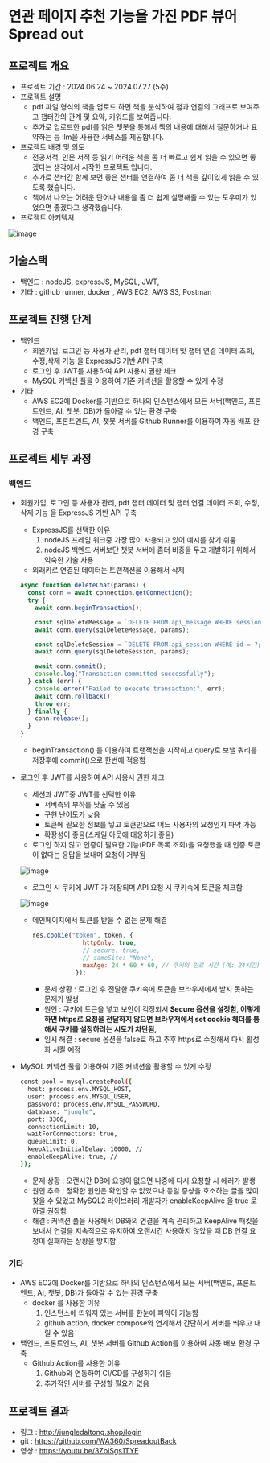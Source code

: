 # **연관 페이지 추천 기능을 가진 PDF 뷰어 Spread out**

## 프로젝트 개요

- 프로젝트 기간 :  2024.06.24 ~ 2024.07.27 (5주)
- 프로젝트 설명
    - pdf 파일 형식의 책을 업로드 하면 책을 분석하여 점과 연결의 그래프로 보여주고 챕터간의 관계 및 요약, 키워드를 보여줍니다.
    - 추가로 업로드한 pdf를 읽은 챗봇을 통해서 책의 내용에 대해서 질문하거나 요약하는 등 llm을 사용한 서비스를 제공합니다.
- 프로젝트 배경 및 의도
    - 전공서적, 인문 서적 등 읽기 어려운 책을 좀 더 빠르고 쉽게 읽을 수 있으면 좋겠다는 생각에서 시작한 프로젝트 입니다.
    - 추가로 챕터간 함께 보면 좋은 챕터를 연결하여 좀 더 책을 깊이있게 읽을 수 있도록 했습니다.
    - 책에서 나오는 어려운 단어나 내용을 좀 더 쉽게 설명해줄 수 있는 도우미가 있었으면 좋겠다고 생각했습니다.
- 프로젝트 아키텍처

![image](https://github.com/user-attachments/assets/0b8cf4ee-c035-4bea-a385-7ddbd79df209)

## 기술스택

- 백엔드 : nodeJS, expressJS, MySQL, JWT,
- 기타 : github runner, docker , AWS EC2, AWS S3, Postman

## 프로젝트 진행 단계

- 백엔드
    - 회원가입, 로그인 등 사용자 관리, pdf 챕터 데이터 및 챕터 연결 데이터 조회, 수정,삭제 기능 을 ExpressJS 기반 API 구축
    - 로그인 후 JWT를 사용하여 API 사용시 권한 체크
    - MySQL 커넥션 풀을 이용하여 기존 커넥션을 활용할 수 있게 수정
- 기타
    - AWS EC2에 Docker를 기반으로 하나의 인스턴스에서 모든 서버(백엔드, 프론트엔드, AI, 챗봇, DB)가 돌아갈 수 있는 환경 구축
    - 백엔드, 프론트엔드, AI, 챗봇 서버를 Github Runner를 이용하여 자동 배포 환경 구축

## 프로젝트 세부 과정

### 백엔드

- 회원가입, 로그인 등 사용자 관리, pdf 챕터 데이터 및 챕터 연결 데이터 조회, 수정,삭제 기능 을 ExpressJS 기반 API 구축
    - ExpressJS를 선택한 이유
        1. nodeJS 프레임 워크중 가장 많이 사용되고 있어 예시를 찾기 쉬움
        2. nodeJS 백엔드 서버보단 챗봇 서버에 좀더 비중을 두고 개발하기 위해서 익숙한 기술 사용
    - 외래키로 연결된 데이터는 트랜잭션을 이용해서 삭제
    
    ```jsx
    async function deleteChat(params) {
      const conn = await connection.getConnection();
      try {
        await conn.beginTransaction();
    
        const sqlDeleteMessage = `DELETE FROM api_message WHERE session_id = ?;`;
        await conn.query(sqlDeleteMessage, params);
    
        const sqlDeleteSession = `DELETE FROM api_session WHERE id = ?;`;
        await conn.query(sqlDeleteSession, params);
    
        await conn.commit();
        console.log("Transaction committed successfully");
      } catch (err) {
        console.error("Failed to execute transaction:", err);
        await conn.rollback();
        throw err;
      } finally {
        conn.release();
      }
    }
    ```
    
    - beginTransaction() 를 이용하여 트랜잭션을 시작하고 query로 보낼 쿼리를 저장후에 commit()으로 한번에 적용함
- 로그인 후 JWT를 사용하여 API 사용시 권한 체크
    - 세션과 JWT중 JWT를 선택한 이유
        - 서버측의 부하를 낮출 수 있음
        - 구현 난이도가 낮음
        - 토큰에 필요한 정보를 넣고 토큰만으로 어느 사용자의 요청인지 파악 가능
        - 확장성이 좋음(스케일 아웃에 대응하기 좋음)
    - 로그인 하지 않고 인증이 필요한 기능(PDF 목록 조회)을 요청했을 때 인증 토큰이 없다는 응답을 보내며 요청이 거부됨
    
    ![image](https://github.com/user-attachments/assets/60ba3f7a-cce4-4daa-9098-47f2aaa09d04)

    
    - 로그인 시 쿠키에 JWT 가 저장되며 API 요청 시 쿠키속에 토큰을 체크함
    
    ![image](https://github.com/user-attachments/assets/feaec5f9-dbcd-465f-8295-958c799e0a25)

    - 메인페이지에서 토큰를 받을 수 없는 문제 해결
        
        ```jsx
        res.cookie("token", token, {
                      httpOnly: true,
                      // secure: true,
                      // sameSite: "None",
                      maxAge: 24 * 60 * 60, // 쿠키의 만료 시간 (예: 24시간)
                    });
        ```
        
        - 문제 상황 : 로그인 후 전달한 쿠키속에 토큰을 브라우저에서 받지 못하는 문제가 발생
        - 원인 : 쿠키에 토큰을 넣고 보안이 걱정되서 **Secure 옵션을 설정함, 이렇게 하면 https로 요청을 전달하지 않으면 브라우저에서 set cookie 헤더를 통해서 쿠키를 설정하려는 시도가 차단됨,**
        - 임시 해결 : secure 옵션을 false로 하고 추후 https로 수정해서 다시 활성화 시킬 예정
        
- MySQL 커넥션 풀을 이용하여 기존 커넥션을 활용할 수 있게 수정
    
    ```bash
    const pool = mysql.createPool({
      host: process.env.MYSQL_HOST,
      user: process.env.MYSQL_USER,
      password: process.env.MYSQL_PASSWORD,
      database: "jungle",
      port: 3306,
      connectionLimit: 10,
      waitForConnections: true,
      queueLimit: 0,
      keepAliveInitialDelay: 10000, // 
      enableKeepAlive: true, // 
    });
    ```
    
    - 문제 상황 : 오랜시간 DB에 요청이 없으면 나중에 다시 요청할 시 에러가 발생
    - 원인 추측 : 정확한 원인은 확인할 수 없었으나 동일 증상을 호소하는 글을 많이 찾을 수 있었고 MySQL2 라이브러리 개발자가 enableKeepAlive 을 true 로 하길 권장함
    - 해결 : 커넥션 풀을 사용해서 DB와의 연결을 계속 관리하고 KeepAlive 패킷을 보내서 연결을 지속적으로 유지하여 오랜시간 사용하지 않았을 때 DB 연결 요청이 실패하는 상황을 방지함

### 기타

- AWS EC2에 Docker를 기반으로 하나의 인스턴스에서 모든 서버(백엔드, 프론트엔드, AI, 챗봇, DB)가 돌아갈 수 있는 환경 구축
    - docker 를 사용한 이유
        1. 인스턴스에 띄워져 있는 서버를 한눈에 파악이 가능함
        2. github action, docker compose와 연계해서 간단하게 서버를 띄우고 내릴 수 있음
- 백엔드, 프론트엔드, AI, 챗봇 서버를 Github Action를 이용하여 자동 배포 환경 구축
    - Github Action를 사용한 이유
        1. Github와 연동하여 CI/CD를 구성하기 쉬움
        2. 추가적인 서버를 구성할 필요가 없음

## 프로젝트 결과
- 링크 : http://jungledaltong.shop/login
- git : https://github.com/WA360/SpreadoutBack
- 영상 : https://youtu.be/3ZoiSgs1TYE
